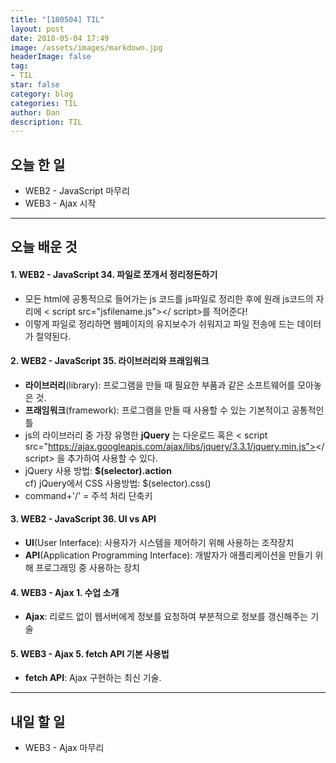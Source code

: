 ```yaml
---
title: "[180504] TIL"
layout: post
date: 2018-05-04 17:49
image: /assets/images/markdown.jpg
headerImage: false
tag:
- TIL
star: false
category: blog
categories: TIL
author: Dan
description: TIL
---
```


## 오늘 한 일

* WEB2 - JavaScript 마무리
* WEB3 - Ajax 시작

---
## 오늘 배운 것

#### 1. WEB2 - JavaScript 34. 파일로 쪼개서 정리정돈하기
* 모든 html에 공통적으로 들어가는 js 코드를 js파일로 정리한 후에 원래 js코드의 자리에 < script src="jsfilename.js"></ script>를 적어준다!
* 이렇게 파일로 정리하면 웹페이지의 유지보수가 쉬워지고 파일 전송에 드는 데이터가 절약된다.

#### 2. WEB2 - JavaScript 35. 라이브러리와 프래임워크
* **라이브러리**(library): 프로그램을 만들 때 필요한 부품과 같은 소프트웨어를 모아놓은 것.
* **프래임워크**(framework): 프로그램을 만들 때 사용할 수 있는 기본적이고 공통적인 틀
* js의 라이브러리 중 가장 유명한 **jQuery** 는 다운로드 혹은 <span class="evidence-yellow">< script src="https://ajax.googleapis.com/ajax/libs/jquery/3.3.1/jquery.min.js"></ script></span> 을 추가하여 사용할 수 있다.
* jQuery 사용 방법: <span class="evidence-yellow">**$(selector).action**</span> <br>
 cf) jQuery에서 CSS 사용방법: $(selector).css()
* command+'/' = 주석 처리 단축키

#### 3. WEB2 - JavaScript 36. UI vs API
* **UI**(User Interface): 사용자가 시스템을 제어하기 위해 사용하는 조작장치
* **API**(Application Programming Interface): 개발자가 애플리케이션을 만들기 위해 프로그래밍 중 사용하는 장치

#### 4. WEB3 - Ajax 1. 수업 소개
* **Ajax**: 리로드 없이 웹서버에게 정보를 요청하여 부분적으로 정보를 갱신해주는 기술

#### 5. WEB3 - Ajax 5. fetch API 기본 사용법
* **fetch API**: Ajax 구현하는 최신 기술.

---
## 내일 할 일

* WEB3 - Ajax 마무리   
